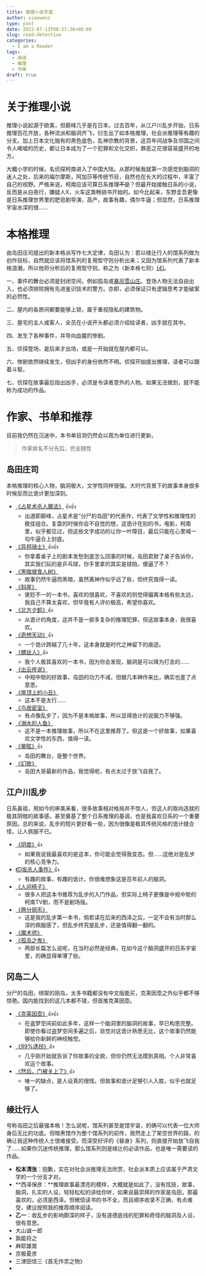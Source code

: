 ```yaml
---
title: 推理小说宇宙
author: xiaowenz
type: post
date: 2022-07-13T08:57:38+08:00
slug: read-detective
categories:
  - I am a Reader
tags:
  - 阅读
  - 推理
  - 书单
draft: true
---
```


# **关于推理小说**

推理小说起源于欧美，但巅峰几乎是在日本。过去百年，从江户川乱步开始，日系推理百花齐放，各种流派和脑洞齐飞，衍生出了如本格推理，社会派推理等有趣的分支。加上日本文化独有的黑色底色，乱神宗教的背景，这百年间战争及邻国之间令人唏嘘的历史，都让日本成为了一个犯罪和文化交织，罪恶之花很容易盛开的地方。

大概小学的时候，名侦探柯南进入了中国大陆。从那时候我就第一次感觉到脑洞的迷人之处，后来的福尔摩斯，阿加莎等传统节目，自然也在长大的过程中，丰富了自己的视野。严格来说，柯南应该可算日系推理~~不是~~？但最开始接触日系的小说，反而是从白夜行，嫌疑人X，火车这类畅销书开始的。如今比起来，东野圭吾更像是日系推理世界里的肥皂剧导演，高产，故事有趣，偶尔牛逼；但显然，日系推理宇宙水深的很……

# **本格推理**

由岛田庄司提出的新本格派写作七大定律，岛田认为：若以绫辻行人的馆系列做为创作目标，自然就应该将馆系列的复用型守则分析出来；又因为馆系列代表了新本格浪潮，所以他将分析后的复用型守则，称之为〈新本格七则〉[[4]](https://zh.m.wikipedia.org/zh-sg/%E6%9C%AC%E6%A0%BC%E6%B4%BE%E6%8E%A8%E7%90%86%E5%B0%8F%E8%AA%AA#cite_note-4)。

一、事件的舞台必须是封闭空间，例如孤岛或[暴风雪山庄](https://zh.m.wikipedia.org/wiki/%E6%9A%B4%E9%A3%8E%E9%9B%AA%E5%B1%B1%E5%BA%84)。登场人物无法自由出入，也必须排除拥有先进鉴识技术的警方。亦即，必须保证只有逻辑思考才能破案的必然性。

二、屋内的各房间都要能够上锁，属于重视隐私的建筑物。

三、屋宅的主人或客人，全员在小说开头都必须介绍给读者，凶手就在其中。

四、发生了各种事件，并导向血腥的惨剧。

五、侦探登场，是后来才出场，或是一开始就在屋内都可以。

六、惨剧依然继续发生，但凶手的身份依然不明。侦探开始提出推理，读者可以跟着斗智。

七、侦探在故事最后指出凶手，必须是令读者意外的人物。如果无法做到，就不能称为成功的作品。

# **作家、书单和推荐**

目前我仍然在沉迷中，本书单目测仍然会以周为单位进行更新。

> 作家排名不分先后，完全随性

## **岛田庄司** 

本格推理的核心人物，脑洞极大，文学性同样很强。大时代背景下的故事本身很多时候反而比诡计更加深刻。

- [《占星术杀人魔法》](https://book.douban.com/subject/10740776/) 👍👍
  - 出道即巅峰，占星术是“分尸的岛田”的代表作，代表了文学性和推理性的极佳组合。复盘的时候你会不自觉的想，这诡计在别的书，电影，柯南里，似乎都见过，但这些文字成功的让你一叶障目，最后只能在心里喊一句牛逼合上封底。
- [《异邦骑士》](https://book.douban.com/subject/11501902/)👍👍
  - 你拿着桌子上的剧本发愁到底怎么回事的时候，岛田君掀了桌子告诉你，其实我们玩的是乒乓球，你手里拿的其实是球拍，傻逼了不？
- [《黑暗坡食人树》](https://book.douban.com/subject/23780809/)
  - 故事仍然牛逼而黑暗，虽然离神作似乎远了些，但终究值得一读。
- [《斜屋》](https://book.douban.com/subject/10740772/)
  - 褒贬不一的一本书，喜欢的很喜欢，不喜欢的则觉得偏离本格有些太远，我自己不算太喜欢，但毕竟有人评价极高，希望你喜欢。
- [《北方夕鹤》](https://book.douban.com/subject/20468727/)👍
  - 从诡计的角度，这并不是一部多复杂的推理犯罪，但这故事本身，我很喜欢。
- [《奇想天动》](https://book.douban.com/subject/23780806/)👍
  - 一个诡计跨越了几十年，这本身就是时代之神留下的痕迹。
- [《螺丝人》](https://book.douban.com/subject/25859250/)👍
  - 我个人极其喜欢的一本书，因为你会发现，脑洞是可以降为打击的……
- [《出云传说》](https://book.douban.com/subject/3723863/)
  - 中规中矩的好故事，岛田的功力不减，但跟几本神作来比，确实也差了点意思。
- [《屋顶上的小丑》](https://book.douban.com/subject/30457014/)
  - 这本不是太行……
- [《鸟居密室》](https://book.douban.com/subject/35231665/)
  - 有点像乱步了，因为不是本格故事，所以显得诡计的说服力不够强。
- [《溺水的人鱼》](https://book.douban.com/subject/27197023/)
  - 这不是一本推理故事，所以不在这里推荐了。但这是一个好故事，如果喜欢文学性的东西，值得一读。
- [《晕眩》](https://book.douban.com/subject/24838488/)👍
  - 岛田的舞台，是整个世界。
- [《幻肢》](https://book.douban.com/subject/35797392/)
  - 岛田大哥最新的作品，我觉得呢，有点太过于放飞自我了。


## **江户川乱步**

日系鼻祖，用如今的审美来看，很多故事相对格局并不惊人，但这人的取向造就的极其阴暗的故事感，甚至奠基了整个日系推理的基调，也是我喜欢日系的一个重要原因。总的来说，乱步的短片更好看一些，因为很像是极其传统风格的诡计缝合怪，让人佩服不已。

- [《阴兽》](https://book.douban.com/subject/6558049/)👍
  - 如果我说我最喜欢的是这本，你可能会觉得我变态。但……这绝对是乱步的核心竞争力。
- [《D坂杀人事件》](https://book.douban.com/subject/6060436/)👍
  - 有趣的故事，有趣的诡计。你很难想象这是百年前人的脑洞。
- [《人间椅子》](https://book.douban.com/subject/6558046/)
  - 很多人把这本书推荐为乱步的入门作品，但实际上椅子更像是中规中矩的柯南TV剧，而不是剧场版。
- [《两分铜币》](https://book.douban.com/subject/6001119/)
  - 这是我的乱步第一本书，倘若读在后来的西泽之后，一定不会有当时那么深的佩服感了，但乱步终究是乱步，还是值得翻一翻的。
- [《魔术师》](https://book.douban.com/subject/10801045/)
- [《孤岛之鬼》](https://book.douban.com/subject/6967992/)
  - 两部长篇怎么说呢，在当时必然是经典，在如今这个脑洞盛开的日系宇宙里，的确显得单薄了些。

## **冈岛二人**

分尸的岛田，绑架的刚岛，太多书籍都没有中文版能买，克莱因壶之外似乎都不够惊艳。国内能找到的这几本都不错，但首推克莱因壶。

- [《克莱因壶》](https://book.douban.com/subject/33658616/)👍👍
  - 在盗梦空间前如此多年，这样一个脑洞里的脑洞的故事，早已构思完整。即使你看过盗梦空间多遍之后，自觉对这诡计熟悉无比，这个故事仍然能够给你新鲜的神经触觉。
- [《99%诱拐》](https://book.douban.com/subject/35217275/)👍
  - 几乎刚开始就告诉了你故事的全貌，但你仍然无法摸到真相。个人非常喜欢这个故事。
- [《然后，门被关上了》](https://book.douban.com/subject/34998166/)👍
  - 唯一的缺点，是人设真的很怪。但故事和诡计足够引人入胜，似乎也就足够了。

## **绫辻行人**

号称岛田之后最强本格！怎么说呢，馆系列甚至是馆宇宙，的确可以代表一位大师身后无比的功底。但暗黑馆作为整个馆系列的前传，居然走上了架空世界的路，的确让我这种传统人士很难接受。而深受好评的《替身》系列，则直接开始放飞自我了……如果你沉迷传统推理，那么馆系列则是绫辻的必读作品，也是唯一需要读的作品。


- **松本清张**：抱歉，实在对社会派推理无法欣赏，社会派本质上应该属于严肃文学的一个分支才对。
- **西泽保彦：**推理故事最漂亮的模样，大概就是如此了，没有炫技，故事，脑洞，扎实的人设，轻轻松松的讲给你听，如果说最崇拜的作家是岛田，那最喜欢的，必须是西泽。但微信读书的书不全，而且顺序收录不正确，有点难受，建议按照我的推荐顺序阅读。
- **乙一**：收乱步的影响颇深的样子，没有道德底线的犯罪和奇怪的脑洞及人设，很有意思。
- 大山诚一郎
- 孰能将之
- 麻耶雄嵩
- 京极夏彦 
- 三津田信三《首无作祟之物》
- 


